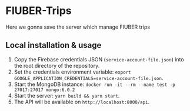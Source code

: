 # FIUBER-Trips
Here we gonna save the server which manage FIUBER trips

## Local installation & usage

1. Copy the Firebase credentials JSON (`service-account-file.json`) into the root directory of the repository.
2. Set the credentials environment variable: `export GOOGLE_APPLICATION_CREDENTIALS=service-account-file.json`.
3. Start the MongoDB instance: `docker run -it --rm --name test -p 27017:27017 mongo:6.0.2`
4. Start the server: `yarn build && yarn start`.
5. The API will be available on `http://localhost:8000/api`.
